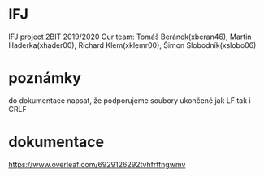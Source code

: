 # IFJ
IFJ project 2BIT 2019/2020
Our team: Tomáš Beránek(xberan46), Martin Haderka(xhader00), Richard Klem(xklemr00), Šimon Slobodník(xslobo06)


# poznámky
do dokumentace napsat, že podporujeme soubory ukončené jak LF tak i CRLF

# dokumentace
https://www.overleaf.com/6929126292tvhfrtfngwmv
